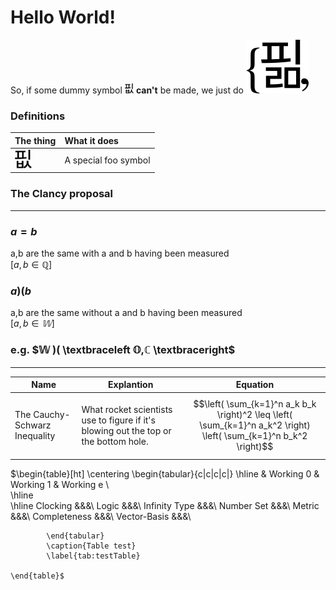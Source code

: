 # Hello World!

So, if some dummy symbol <img src="./symbols/foo.svg" height="16px" /> **can't** be made, we just do ![bar](./symbols/bar.svg)

### Definitions
| The thing | What it does |
|:---|:---|
| <img src="./symbols/foo.svg" height="30px" /> | A special foo symbol |

### The Clancy proposal
---
### $a = b$
a,b are the same with a and b having been measured  
$[a,b \in ℚ]$

### $a )( b$
a,b are the same without a and b having been measured  
$[a,b \in 𝕎]$

### e.g. $𝕎 )( \textbraceleft 𝕆,ℂ \textbraceright$
---

| Name | Explantion | Equation |
| --- | --- | --- |
| The Cauchy-Schwarz Inequality | What rocket scientists use to figure if it's blowing out the top or the bottom hole. | $$\left( \sum_{k=1}^n a_k b_k \right)^2 \leq \left( \sum_{k=1}^n a_k^2 \right) \left( \sum_{k=1}^n b_k^2 \right)$$ |

$\begin{table}[ht]
			\centering
			\begin{tabular}{c|c|c|c|}
				\hline
			& Working 0 & Working 1 & Working e	\\	
			\hline	
			\hline
			Clocking &&&\\
			Logic &&&\\
			Infinity Type &&&\\
			Number Set &&&\\
			Metric &&&\\
			Completeness &&&\\
			Vector-Basis &&&\\
			
			\end{tabular}
			\caption{Table test}
			\label{tab:testTable}
			
	\end{table}$
